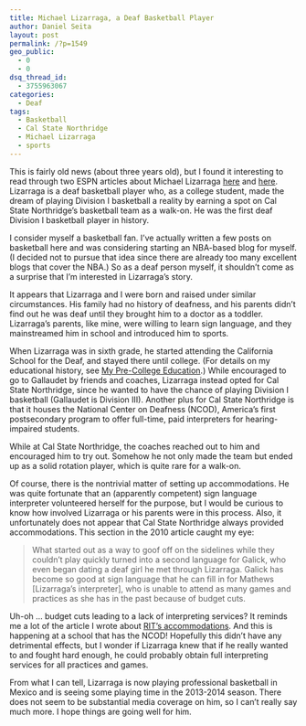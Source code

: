 ```yaml
---
title: Michael Lizarraga, a Deaf Basketball Player
author: Daniel Seita
layout: post
permalink: /?p=1549
geo_public:
  - 0
  - 0
dsq_thread_id:
  - 3755963067
categories:
  - Deaf
tags:
  - Basketball
  - Cal State Northridge
  - Michael Lizarraga
  - sports
---
```

This is fairly old news (about three years old), but I found it interesting to read through two ESPN articles about Michael Lizarraga [here][1] and [here][2]. Lizarraga is a deaf basketball player who, as a college student, made the dream of playing Division I basketball a reality by earning a spot on Cal State Northridge&#8217;s basketball team as a walk-on. He was the first deaf Division I basketball player in history.

I consider myself a basketball fan. I&#8217;ve actually written a few posts on basketball here and was considering starting an NBA-based blog for myself. (I decided not to pursue that idea since there are already too many excellent blogs that cover the NBA.) So as a deaf person myself, it shouldn&#8217;t come as a surprise that I&#8217;m interested in Lizarraga&#8217;s story.

It appears that Lizarraga and I were born and raised under similar circumstances. His family had no history of deafness, and his parents didn&#8217;t find out he was deaf until they brought him to a doctor as a toddler. Lizarraga&#8217;s parents, like mine, were willing to learn sign language, and they mainstreamed him in school and introduced him to sports.

When Lizarraga was in sixth grade, he started attending the California School for the Deaf, and stayed there until college. (For details on my educational history, see [My Pre-College Education][3].) While encouraged to go to Gallaudet by friends and coaches, Lizarraga instead opted for Cal State Northridge, since he wanted to have the chance of playing Division I basketball (Gallaudet is Division III). Another plus for Cal State Northridge is that it houses the National Center on Deafness (NCOD), America&#8217;s first postsecondary program to offer full-time, paid interpreters for hearing-impaired students.

While at Cal State Northridge, the coaches reached out to him and encouraged him to try out. Somehow he not only made the team but ended up as a solid rotation player, which is quite rare for a walk-on.

Of course, there is the nontrivial matter of setting up accommodations. He was quite fortunate that an (apparently competent) sign language interpreter volunteered herself for the purpose, but I would be curious to know how involved Lizarraga or his parents were in this process. Also, it unfortunately does not appear that Cal State Northridge always provided accommodations. This section in the 2010 article caught my eye:

> What started out as a way to goof off on the sidelines while they couldn&#8217;t play quickly turned into a second language for Galick, who even began dating a deaf girl he met through Lizarraga. Galick has become so good at sign language that he can fill in for Mathews [Lizarraga&#8217;s interpreter], who is unable to attend as many games and practices as she has in the past because of budget cuts.

Uh-oh &#8230; budget cuts leading to a lack of interpreting services? It reminds me a lot of the article I wrote about [RIT&#8217;s accommodations][4]. And this is happening at a school that has the NCOD! Hopefully this didn&#8217;t have any detrimental effects, but I wonder if Lizarraga knew that if he really wanted to and fought hard enough, he could probably obtain full interpreting services for all practices and games.

From what I can tell, Lizarraga is now playing professional basketball in Mexico and is seeing some playing time in the 2013-2014 season. There does not seem to be substantial media coverage on him, so I can&#8217;t really say much more. I hope things are going well for him.

 [1]: http://sports.espn.go.com/los-angeles/ncb/columns/story?id=4970355
 [2]: http://sports.espn.go.com/ncb/columns/story?id=6125964
 [3]: http://seitad.wordpress.com/2013/08/08/my-pre-college-education-as-a-deaf-mainstreamed-student/
 [4]: http://seitad.wordpress.com/2013/04/13/an-inside-view-of-rits-accommodation-policies-and-its-limitations/